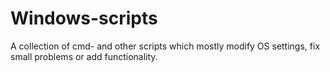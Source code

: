 # Windows-scripts
A collection of cmd- and other scripts which mostly modify OS settings, fix small problems or add functionality.

